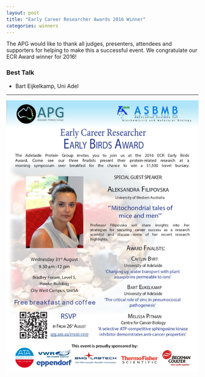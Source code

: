 ```yaml
---
layout: post
title: "Early Career Researcher Awards 2016 Winner"
categories: winners
---
```


The APG would like to thank all judges, presenters, attendees and supporters for
helping to make this a successful event. We congratulate our ECR Award winner
for 2016!

### Best Talk

- Bart Eijkelkamp, Uni Adel

---

![](/assets/images/2016_ecr.jpg)